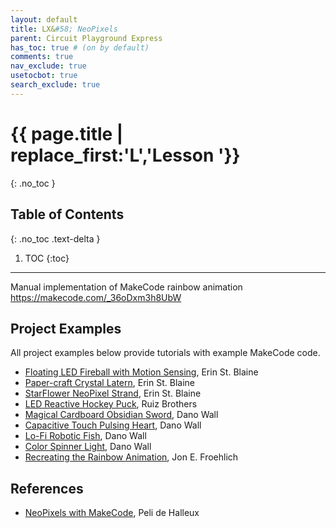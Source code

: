 ```yaml
---
layout: default
title: LX&#58; NeoPixels
parent: Circuit Playground Express
has_toc: true # (on by default)
comments: true
nav_exclude: true
usetocbot: true
search_exclude: true
---
```

# {{ page.title | replace_first:'L','Lesson '}}
{: .no_toc }

## Table of Contents
{: .no_toc .text-delta }

1. TOC
{:toc}
---

Manual implementation of MakeCode rainbow animation
https://makecode.com/_36oDxm3h8UbW

## Project Examples

All project examples below provide tutorials with example MakeCode code.

- [Floating LED Fireball with Motion Sensing](https://learn.adafruit.com/cosplay-fireball-prop-with-motion-sensing/overview), Erin St. Blaine
- [Paper-craft Crystal Latern](https://learn.adafruit.com/paper-craft-crystal-gem-lantern/overview), Erin St. Blaine
- [StarFlower NeoPixel Strand](https://learn.adafruit.com/starflower-neopixel-strand), Erin St. Blaine
- [LED Reactive Hockey Puck](https://learn.adafruit.com/led-hockey-puck), Ruiz Brothers
- [Magical Cardboard Obsidian Sword](https://learn.adafruit.com/cardboard-obsidian-sword/overview), Dano Wall
- [Capacitive Touch Pulsing Heart](https://learn.adafruit.com/3d-printed-heart-capacitive-touch), Dano Wall
- [Lo-Fi Robotic Fish](https://learn.adafruit.com/trash-robo-fish), Dano Wall
- [Color Spinner Light](https://learn.adafruit.com/camera-ring-light-with-CPX), Dano Wall
- [Recreating the Rainbow Animation](https://makecode.com/_YvfVvjH5J1iv), Jon E. Froehlich

## References

- [NeoPixels with MakeCode](https://learn.adafruit.com/neopixels-with-makecode), Peli de Halleux